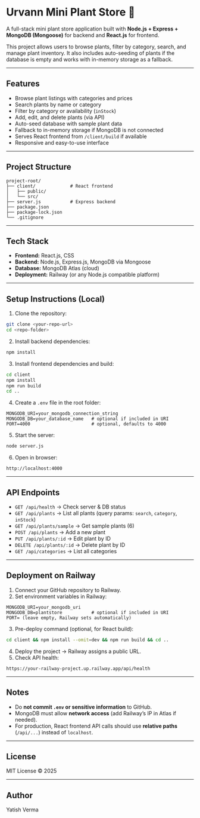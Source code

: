 # Urvann Mini Plant Store 🌱

A full-stack mini plant store application built with **Node.js + Express + MongoDB (Mongoose)** for backend and **React.js** for frontend.  

This project allows users to browse plants, filter by category, search, and manage plant inventory. It also includes auto-seeding of plants if the database is empty and works with in-memory storage as a fallback.

---

## **Features**

- Browse plant listings with categories and prices
- Search plants by name or category
- Filter by category or availability (`inStock`)
- Add, edit, and delete plants (via API)
- Auto-seed database with sample plant data
- Fallback to in-memory storage if MongoDB is not connected
- Serves React frontend from `/client/build` if available
- Responsive and easy-to-use interface

---

## **Project Structure**

```
project-root/
├── client/             # React frontend
│   ├── public/
│   └── src/
├── server.js           # Express backend
├── package.json
├── package-lock.json
└── .gitignore
```

---

## **Tech Stack**

- **Frontend:** React.js, CSS  
- **Backend:** Node.js, Express.js, MongoDB via Mongoose  
- **Database:** MongoDB Atlas (cloud)  
- **Deployment:** Railway (or any Node.js compatible platform)  

---

## **Setup Instructions (Local)**

1. Clone the repository:

```bash
git clone <your-repo-url>
cd <repo-folder>
```

2. Install backend dependencies:

```bash
npm install
```

3. Install frontend dependencies and build:

```bash
cd client
npm install
npm run build
cd ..
```

4. Create a `.env` file in the root folder:

```env
MONGODB_URI=your_mongodb_connection_string
MONGODB_DB=your_database_name   # optional if included in URI
PORT=4000                       # optional, defaults to 4000
```

5. Start the server:

```bash
node server.js
```

6. Open in browser:  
```
http://localhost:4000
```

---

## **API Endpoints**

- `GET /api/health` → Check server & DB status  
- `GET /api/plants` → List all plants (query params: `search`, `category`, `inStock`)  
- `GET /api/plants/sample` → Get sample plants (6)  
- `POST /api/plants` → Add a new plant  
- `PUT /api/plants/:id` → Edit plant by ID  
- `DELETE /api/plants/:id` → Delete plant by ID  
- `GET /api/categories` → List all categories  

---

## **Deployment on Railway**

1. Connect your GitHub repository to Railway.  
2. Set environment variables in Railway:

```
MONGODB_URI=your_mongodb_uri
MONGODB_DB=plantstore           # optional if included in URI
PORT= (leave empty, Railway sets automatically)
```

3. Pre-deploy command (optional, for React build):

```bash
cd client && npm install --omit=dev && npm run build && cd ..
```

4. Deploy the project → Railway assigns a public URL.  
5. Check API health:

```
https://your-railway-project.up.railway.app/api/health
```

---

## **Notes**

- Do **not commit `.env` or sensitive information** to GitHub.  
- MongoDB must allow **network access** (add Railway’s IP in Atlas if needed).  
- For production, React frontend API calls should use **relative paths** (`/api/...`) instead of `localhost`.  

---

## **License**

MIT License © 2025

---

## **Author**

Yatish Verma

